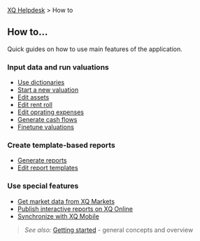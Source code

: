 ---
---
[XQ Helpdesk](http://help.exquance.com) > How to

## How to... ##

Quick guides on how to use main features of the application.

### Input data and run valuations

* [Use dictionaries](/howto/use-dictionaries.html)
* [Start a new valuation](/howto/startvaluation.html)
* [Edit assets](/howto/edit-assets.html)
* [Edit rent roll](/howto/rentroll.html)
* [Edit oprating expenses](/howto/opex.html)
* [Generate cash flows](/howto/cashflow.html)
* [Finetune valuations](/howto/valuation.html)

### Create template-based reports

* [Generate reports](/howto/reportbuilder.html)
* [Edit report templates](/howto/reportdesigner.html)

### Use special features

* [Get market data from XQ Markets](/howto/xqmarkets.html)
* [Publish interactive reports on XQ Online](/howto/xqonline.html)
* [Synchronize with XQ Mobile](/howto/xqmobile.html)

>_See also:_ [Getting started](/getstarted/index.html) - general concepts and overview
